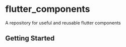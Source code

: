 # flutter_components

A repository for useful and reusable flutter components

## Getting Started


